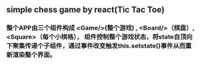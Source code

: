 ## simple chess game by react(Tic Tac Toe)


### 整个APP由三个组件构成 \<Game/>(整个游戏) , \<Board/>（棋盘）, \<Square>（每个小棋格）， <Game />组件控制整个游戏状态，将state自顶向下聚集传递个子组件，通过事件改变触发this.setstate()事件从而重新渲染整个界面。